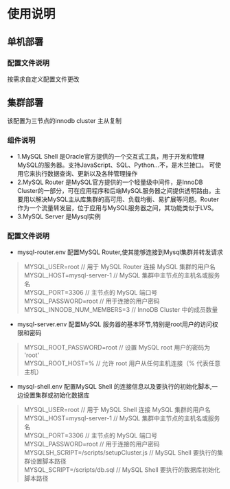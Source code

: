 # 使用说明

## 单机部署

### 配置文件说明

按需求自定义配置文件更改

## 集群部署
该配置为三节点的innodb cluster 主从复制
### 组件说明
- 1.MySQL Shell 是Oracle官方提供的一个交互式工具，用于开发和管理MySQL的服务器。支持JavaScript、SQL、Python...不，是木兰接口。 可使用它来执行数据查询、更新以及各种管理操作
- 2.MySQL Router 是MySQL官方提供的一个轻量级中间件，是InnoDB Cluster的一部分，可在应用程序和后端MySQL服务器之间提供透明路由。主要用以解决MySQL主从库集群的高可用、负载均衡、易扩展等问题。Router作为一个流量转发层，位于应用与MySQL服务器之间，其功能类似于LVS。
- 3.MySQL Server 是Mysql实例
### 配置文件说明 

- mysql-router.env 配置MySQL Router,使其能够连接到Mysql集群并转发请求
>MYSQL_USER=root // 用于 MySQL Router 连接 MySQL 集群的用户名  
>MYSQL_HOST=mysql-server-1 // MySQL 集群中主节点的主机名或服务名  
>MYSQL_PORT=3306 // 主节点的 MySQL 端口号  
>MYSQL_PASSWORD=root // 用于连接的用户密码  
>MYSQL_INNODB_NUM_MEMBERS=3 // InnoDB Cluster 中的成员数量  

- mysql-server.env 配置MySQL 服务器的基本环节,特别是root用户的访问权限和密码
>MYSQL_ROOT_PASSWORD=root // 设置 MySQL root 用户的密码为 'root'  
>MYSQL_ROOT_HOST=% // 允许 root 用户从任何主机连接（% 代表任意主机）  

- mysql-shell.env 配置MySQL Shell 的连接信息以及要执行的初始化脚本,一边设置集群或初始化数据库
>MYSQL_USER=root // 用于 MySQL Shell 连接 MySQL 集群的用户名  
>MYSQL_HOST=mysql-server-1 // MySQL 集群中主节点的主机名或服务名  
>MYSQL_PORT=3306 // 主节点的 MySQL 端口号  
>MYSQL_PASSWORD=root // 用于连接的用户密码  
>MYSQLSH_SCRIPT=/scripts/setupCluster.js // MySQL Shell 要执行的集群设置脚本路径  
>MYSQL_SCRIPT=/scripts/db.sql // MySQL Shell 要执行的数据库初始化脚本路径  

